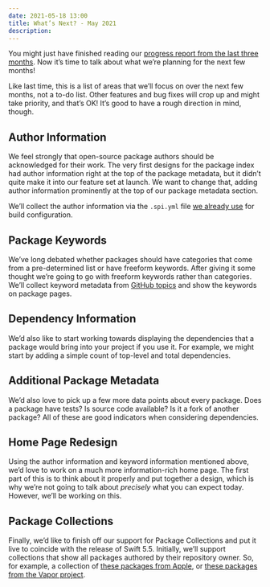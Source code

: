 ```yaml
---
date: 2021-05-18 13:00
title: What’s Next? - May 2021
description:
---
```


You might just have finished reading our [progress report from the last three months](/posts/progress-update-may-2021/). Now it’s time to talk about what we’re planning for the next few months!

Like last time, this is a list of areas that we’ll focus on over the next few months, not a to-do list. Other features and bug fixes will crop up and might take priority, and that’s OK! It’s good to have a rough direction in mind, though.

## Author Information

We feel strongly that open-source package authors should be acknowledged for their work. The very first designs for the package index had author information right at the top of the package metadata, but it didn’t quite make it into our feature set at launch. We want to change that, adding author information prominently at the top of our package metadata section.

We’ll collect the author information via the `.spi.yml` file [we already use](/posts/the-swift-package-index-metadata-file-first-steps) for build configuration.

## Package Keywords

We’ve long debated whether packages should have categories that come from a pre-determined list or have freeform keywords. After giving it some thought we’re going to go with freeform keywords rather than categories. We’ll collect keyword metadata from [GitHub topics](https://github.blog/2017-01-31-introducing-topics/) and show the keywords on package pages.

## Dependency Information

We’d also like to start working towards displaying the dependencies that a package would bring into your project if you use it. For example, we might start by adding a simple count of top-level and total dependencies.

## Additional Package Metadata

We’d also love to pick up a few more data points about every package. Does a package have tests? Is source code available? Is it a fork of another package? All of these are good indicators when considering dependencies.

## Home Page Redesign

Using the author information and keyword information mentioned above, we’d love to work on a much more information-rich home page. The first part of this is to think about it properly and put together a design, which is why we’re not going to talk about _precisely_ what you can expect today. However, we’ll be working on this.

## Package Collections

Finally, we’d like to finish off our support for Package Collections and put it live to coincide with the release of Swift 5.5. Initially, we’ll support collections that show all packages authored by their repository owner. So, for example, a collection of [these packages from Apple](https://swiftpackageindex.com/apple), or [these packages from the Vapor project](https://swiftpackageindex.com/vapor).
